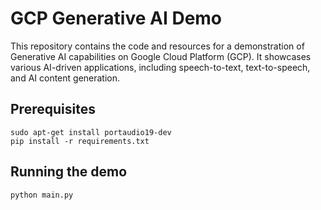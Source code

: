 # GCP Generative AI Demo

This repository contains the code and resources for a demonstration of Generative AI capabilities on Google Cloud Platform (GCP). It showcases various AI-driven applications, including speech-to-text, text-to-speech, and AI content generation.

## Prerequisites

```shell
sudo apt-get install portaudio19-dev
pip install -r requirements.txt
```

## Running the demo

```shell
python main.py
```
